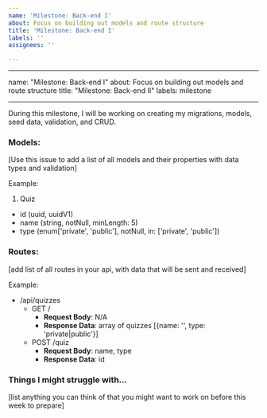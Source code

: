 ```yaml
---
name: 'Milestone: Back-end I'
about: Focus on building out models and route structure
title: 'Milestone: Back-end I'
labels: ''
assignees: ''

---
```


---

name: "Milestone: Back-end I"
about: Focus on building out models and route structure
title: "Milestone: Back-end II"
labels: milestone

---

During this milestone, I will be working on creating my migrations, models, seed data, validation, and CRUD.

###  Models:
[Use this issue to add a list of all models and their properties with data types and validation]

Example:
1. Quiz
  - id (uuid, uuidV1)
  - name (string, notNull, minLength: 5)
  - type (enum['private', 'public'], notNull, in: ['private', 'public'])

### Routes:
[add list of all routes in your api, with data that will be sent and received]

Example:
- /api/quizzes
  - GET /
    - **Request Body**: N/A
    - **Response Data**: array of quizzes [{name: '', type: 'private|public'}]
  - POST /quiz
    - **Request Body**: name, type
    - **Response Data**: id

### Things I might struggle with...
[list anything you can think of that you might want to work on before this week to prepare]
